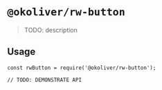 # `@okoliver/rw-button`

> TODO: description

## Usage

```
const rwButton = require('@okoliver/rw-button');

// TODO: DEMONSTRATE API
```
